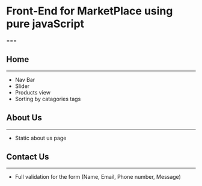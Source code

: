 # Front-End for MarketPlace using pure javaScript

===

## Home

---

- Nav Bar
- Slider
- Products view
- Sorting by catagories tags

## About Us

---

- Static about us page

## Contact Us

---

- Full validation for the form (Name, Email, Phone number, Message)
